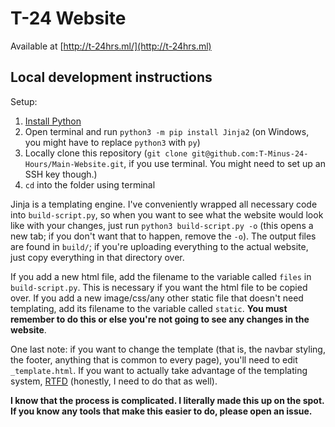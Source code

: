 # T-24 Website

Available at [http://t-24hrs.ml/](http://t-24hrs.ml)

## Local development instructions

Setup:
 1. [Install Python](https://www.python.org/downloads/)
 2. Open terminal and run `python3 -m pip install Jinja2` (on Windows, you might have to replace `python3` with `py`)
 3. Locally clone this repository (`git clone git@github.com:T-Minus-24-Hours/Main-Website.git`, if you use terminal. You might need to set up an SSH key though.)
 4. `cd` into the folder using terminal

Jinja is a templating engine. I've conveniently wrapped all necessary code into `build-script.py`, so when you want to see what the
website would look like with your changes, just run `python3 build-script.py -o` (this opens a new tab; if you don't want that to
happen, remove the `-o`). The output files are found in `build/`; if you're uploading everything to the actual website, just copy
everything in that directory over.

If you add a new html file, add the filename to the variable called `files` in `build-script.py`. This is necessary if you want the html
file to be copied over. If you add a new image/css/any other static file that doesn't need templating, add its filename to the variable called
`static`. **You must remember to do this or else you're not going to see any changes in the website**.

One last note: if you want to change the template (that is, the navbar styling, the footer, anything that is common to every page), you'll
need to edit `_template.html`. If you want to actually take advantage of the templating system, [RTFD](https://jinja.palletsprojects.com/en/3.1.x/)
(honestly, I need to do that as well).

**I know that the process is complicated. I literally made this up on the spot. If you know any tools that make this easier to do, please open an issue.**
